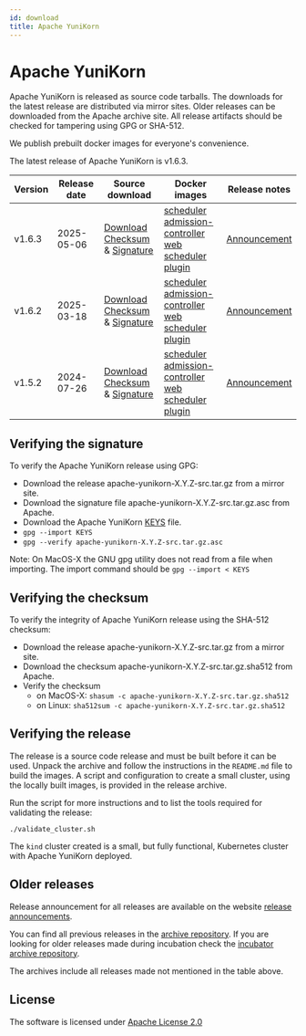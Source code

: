 ```yaml
---
id: download
title: Apache YuniKorn
---
```


<!--
Licensed to the Apache Software Foundation (ASF) under one
or more contributor license agreements.  See the NOTICE file
distributed with this work for additional information
regarding copyright ownership.  The ASF licenses this file
to you under the Apache License, Version 2.0 (the
"License"); you may not use this file except in compliance
with the License.  You may obtain a copy of the License at

  http://www.apache.org/licenses/LICENSE-2.0

Unless required by applicable law or agreed to in writing,
software distributed under the License is distributed on an
"AS IS" BASIS, WITHOUT WARRANTIES OR CONDITIONS OF ANY
KIND, either express or implied.  See the License for the
specific language governing permissions and limitations
under the License.
-->

# Apache YuniKorn

Apache YuniKorn is released as source code tarballs.
The downloads for the latest release are distributed via mirror sites.
Older releases can be downloaded from the Apache archive site.
All release artifacts should be checked for tampering using GPG or SHA-512.

We publish prebuilt docker images for everyone's convenience.

The latest release of Apache YuniKorn is v1.6.3.

| Version | Release date | Source download                                                                                                                                                                                                                                                                                        | Docker images                                                                                                                                                                                                                                                                                                                                                                                                                                                                                                                                                                                                                                                    | Release notes                           |
|---------|--------------|--------------------------------------------------------------------------------------------------------------------------------------------------------------------------------------------------------------------------------------------------------------------------------------------------------|------------------------------------------------------------------------------------------------------------------------------------------------------------------------------------------------------------------------------------------------------------------------------------------------------------------------------------------------------------------------------------------------------------------------------------------------------------------------------------------------------------------------------------------------------------------------------------------------------------------------------------------------------------------|-----------------------------------------|
| v1.6.3  | 2025-05-06   | [Download](https://www.apache.org/dyn/closer.lua/yunikorn/1.6.3/apache-yunikorn-1.6.3-src.tar.gz)<br/>[Checksum](https://downloads.apache.org/yunikorn/1.6.3/apache-yunikorn-1.6.3-src.tar.gz.sha512) & [Signature](https://downloads.apache.org/yunikorn/1.6.3/apache-yunikorn-1.6.3-src.tar.gz.asc)  | [scheduler](https://hub.docker.com/layers/apache/yunikorn/scheduler-1.6.3/images/sha256-093cea908ac49b8c2434db3b7b7eb3c0015f0a401af8c20da2b42f7bb42ebfff)<br/>[admission-controller](https://hub.docker.com/layers/apache/yunikorn/admission-1.6.3/images/sha256-ecca4134dc3417b1e8357fe309b2a55cb45a911fa3f678ed6e68f5ba87cdc2c9)<br/>[web](https://hub.docker.com/layers/apache/yunikorn/web-1.6.3/images/sha256-702a814dbd783f610b51729e7ae9d0a5b25e9e9441c7cbfeebcb125a8cb31ac2)<br/>[scheduler plugin](https://hub.docker.com/layers/apache/yunikorn/scheduler-plugin-1.6.3/images/sha256-713ae590d44d60429dcb0ba1781acb7b775cc89d1ac620af97327bec7c4dfbcc) | [Announcement](/release-announce/1.6.3) |
| v1.6.2  | 2025-03-18   | [Download](https://archive.apache.org/dist/yunikorn/1.6.2/apache-yunikorn-1.6.2-src.tar.gz)<br/>[Checksum](https://archive.apache.org/dist/yunikorn/1.6.2/apache-yunikorn-1.6.2-src.tar.gz.sha512) & [Signature](https://darchive.apache.org/dist/yunikorn/1.6.2/apache-yunikorn-1.6.2-src.tar.gz.asc) | [scheduler](https://hub.docker.com/layers/apache/yunikorn/scheduler-1.6.2/images/sha256-f7493e1be1e71a5c01d43367bda3240e41f9c801da27d8491f9827fda9aa1fac)<br/>[admission-controller](https://hub.docker.com/layers/apache/yunikorn/admission-1.6.2/images/sha256-957b95a7f392bd5c70454f7d42fc1f992124cc6bc323e8488fb2560cc1573361)<br/>[web](https://hub.docker.com/layers/apache/yunikorn/web-1.6.2/images/sha256-696c76d376648f1dcaefc3740a7f9db3f837e376dae0073ed3dfd4948ed429ab)<br/>[scheduler plugin](https://hub.docker.com/layers/apache/yunikorn/scheduler-plugin-1.6.2/images/sha256-cdc594d48f9ed39b0b134389e6c3253fe7b2db204c905b2eb573ee008863245f) | [Announcement](/release-announce/1.6.2) |
| v1.5.2  | 2024-07-26   | [Download](https://archive.apache.org/dist/yunikorn/1.5.2/apache-yunikorn-1.5.2-src.tar.gz)<br/>[Checksum](https://archive.apache.org/dist/yunikorn/1.5.2/apache-yunikorn-1.5.2-src.tar.gz.sha512) & [Signature](https://archive.apache.org/dist/yunikorn/1.5.2/apache-yunikorn-1.5.2-src.tar.gz.asc)  | [scheduler](https://hub.docker.com/layers/apache/yunikorn/scheduler-1.5.2/images/sha256-611d3cf1084a4d0f5e71a75d9c3e592b5a31061ad68d2595359dbee7b2c4aedf)<br/>[admission-controller](https://hub.docker.com/layers/apache/yunikorn/admission-1.5.2/images/sha256-4f04e64c02f595ff11eef1a956c939d2c6bcaf4983f5d167339542678ed7c0cc)<br/>[web](https://hub.docker.com/layers/apache/yunikorn/web-1.5.2/images/sha256-2e090a87593d210e037f3bb80b5633a7e0f7ddad1d92474003ad380eda1c28b7)<br/>[scheduler plugin](https://hub.docker.com/layers/apache/yunikorn/scheduler-plugin-1.5.2/images/sha256-d28f2724b0e2608682cf6506022bbedbc30938c9644155fa9e676269c7e688b1) | [Announcement](/release-announce/1.5.2) |

## Verifying the signature

To verify the Apache YuniKorn release using GPG:

- Download the release apache-yunikorn-X.Y.Z-src.tar.gz from a mirror site.
- Download the signature file apache-yunikorn-X.Y.Z-src.tar.gz.asc from Apache.
- Download the Apache YuniKorn [KEYS](https://downloads.apache.org/yunikorn/KEYS) file.
- `gpg --import KEYS`
- `gpg --verify apache-yunikorn-X.Y.Z-src.tar.gz.asc`

Note: On MacOS-X the GNU gpg utility does not read from a file when importing.
The import command should be `gpg --import < KEYS`

## Verifying the checksum

To verify the integrity of Apache YuniKorn release using the SHA-512 checksum:

- Download the release apache-yunikorn-X.Y.Z-src.tar.gz from a mirror site.
- Download the checksum apache-yunikorn-X.Y.Z-src.tar.gz.sha512 from Apache.
- Verify the checksum
  - on MacOS-X: `shasum -c apache-yunikorn-X.Y.Z-src.tar.gz.sha512`
  - on Linux: `sha512sum -c apache-yunikorn-X.Y.Z-src.tar.gz.sha512`

## Verifying the release

The release is a source code release and must be built before it can be used.
Unpack the archive and follow the instructions in the `README.md` file to build the images.
A script and configuration to create a small cluster, using the locally built images, is provided in the release archive.

Run the script for more instructions and to list the tools required for validating the release:

```shell
./validate_cluster.sh
```

The `kind` cluster created is a small, but fully functional, Kubernetes cluster with Apache YuniKorn deployed.

## Older releases

Release announcement for all releases are available on the website [release announcements](/release-announce).

You can find all previous releases in the [archive repository](https://archive.apache.org/dist/yunikorn/).
If you are looking for older releases made during incubation check the [incubator archive repository](https://archive.apache.org/dist/incubator/yunikorn/).

The archives include all releases made not mentioned in the table above.

## License

The software is licensed under [Apache License 2.0](https://www.apache.org/licenses/LICENSE-2.0)
